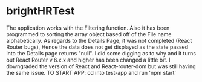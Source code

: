 # brightHRTest
The application works with the Filtering function. Also it has been programmed to sorting the array object based off of the File name alphabetically. As regards to the Details Page, it was not completed (React Router bugs), Hence the data does not get displayed as the state passed into the Details page returns "null". I did some digging as to why and it turns out React Router v 6.x.x and higher has been changed a little bit. I downgraded the version of React and React-router-dom but was still having the same issue.
TO START APP: cd into test-app and run 'npm start'
